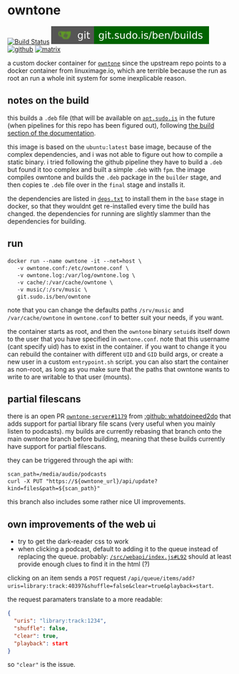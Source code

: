 # owntone

[![Build Status](https://jenkins.sudo.is/buildStatus/icon?job=builds%2Fowntone%2Fmain&style=flat-square)](https://jenkins.sudo.is/job/builds/job/owntone/job/main/)
[![git](../docs/img/shields/git.sudo.is-ben-builds.svg)](https://git.sudo.is/ben/builds/src/branch/main/owntone)
[![github](https://git.sudo.is/ben/infra/media/branch/main/docs/img/shields/github-benediktkr.svg)](https://github.com/benediktkr/builds/tree/main/owntone)
[![matrix](https://git.sudo.is/ben/infra/media/branch/main/docs/img/shields/matrix-ben-sudo.is.svg)](https://matrix.to/#/@ben:sudo.is)


a custom docker container for [`owntone`](https://github.com/owntone/owntone-server)
since the upstream repo points to a docker container from linuximage.io, which are
terrible because the run as root an run a whole init system for some inexplicable
reason.

## notes on the build

this builds a `.deb` file (that will be available on
[`apt.sudo.is`](https://apt.sudo.is) in the future (when pipelines for
this repo has been figured out), following [the build section of the
documentation](https://owntone.github.io/owntone-server/building/).

this image is based on the `ubuntu:latest` base image, because of the
complex dependencies, and i was not able to figure out how to compile
a static binary. i tried following the github pipeline they have to
build a `.deb` but found it too complex and built a simple `.deb` with
`fpm`. the image compiles owntone and builds the `.deb` package in the
`builder` stage, and then copies te `.deb` file over in the `final`
stage and installs it.

the dependencies are listed in [`deps.txt`](builds/deps.txt) to install them in
the `base` stage in docker, so that they wouldnt get re-installed every time
the build has changed. the dependencies for running are slightly slammer than
the dependencies for building.

## run

```shell
docker run --name owntone -it --net=host \
   -v owntone.conf:/etc/owntone.conf \
   -v owntone.log:/var/log/owntone.log \
   -v cache/:/var/cache/owntone \
   -v music/:/srv/music \
   git.sudo.is/ben/owntone
```

note that you can change the defaults paths `/srv/music` and
`/var/cache/owntone` in `owntone.conf` to better suit your needs, if
you want.

the container starts as root, and then the `owntone` binary `setuid`s
itself down to the user that you have specified in
`owntone.conf`. note that this username (cant specify uid) has to
exist in the container. if you want to change it you can rebuild the
container with different `UID` and `GID` build args, or create a new
user in a custom `entrypoint.sh` script. you can also start the
container as non-root, as long as you make sure that the paths that
owntone wants to write to are writable to that user (mounts).

## partial filescans

there is an open PR [`owntone-server#1179`](https://github.com/owntone/owntone-server/pull/1179)
from [:github: whatdoineed2do](https://github.com/whatdoineed2dothat) that
adds support for partial library file scans (very useful when you mainly listen to podcasts). my builds are currently
rebasing that branch onto the main owntone branch before building, meaning that these builds currently have support
for partial filescans.

they can be triggered through the api with:

```shell
scan_path=/media/audio/podcasts
curl -X PUT "https://${owntone_url}/api/update?kind=files&path=${scan_path}"
```

this branch also includes some rather nice UI improvements.

## own improvements of the web ui

 * try to get the dark-reader css to work
 * when clicking a podcast, default to adding it to the queue instead of replacing the queue.
   probably: [`/src/webapi/index.js#L92`](https://github.com/owntone/owntone-server/blob/master/web-src/src/webapi/index.js#L78-L112)
   should at least provide enough clues to find it in the html (?)

clicking on an item sends a `POST` request `/api/queue/items/add?uris=library:track:40397&shuffle=false&clear=true&playback=start`.

the request paramaters translate to a more readable:

```json
{
  "uris": "library:track:1234",
  "shuffle": false,
  "clear": true,
  "playback": start
}
```

so `"clear"` is the issue.
